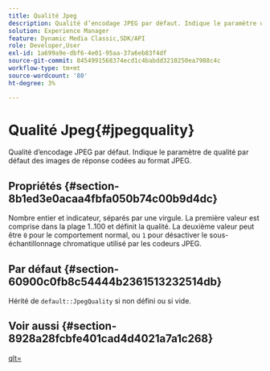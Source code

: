 ```yaml
---
title: Qualité Jpeg
description: Qualité d’encodage JPEG par défaut. Indique le paramètre de qualité par défaut des images de réponse codées au format JPEG.
solution: Experience Manager
feature: Dynamic Media Classic,SDK/API
role: Developer,User
exl-id: 1a699a9e-dbf6-4e01-95aa-37a6eb83f4df
source-git-commit: 8454991568374ecd1c4babdd3210250ea7988c4c
workflow-type: tm+mt
source-wordcount: '80'
ht-degree: 3%

---
```


# Qualité Jpeg{#jpegquality}

Qualité d’encodage JPEG par défaut. Indique le paramètre de qualité par défaut des images de réponse codées au format JPEG.

## Propriétés {#section-8b1ed3e0acaa4fbfa050b74c00b9d4dc}

Nombre entier et indicateur, séparés par une virgule. La première valeur est comprise dans la plage 1..100 et définit la qualité. La deuxième valeur peut être `0` pour le comportement normal, ou `1` pour désactiver le sous-échantillonnage chromatique utilisé par les codeurs JPEG.

## Par défaut {#section-60900c0fb8c54444b2361513232514db}

Hérité de `default::JpegQuality` si non défini ou si vide.

## Voir aussi {#section-8928a28fcbfe401cad4d4021a7a1c268}

[qlt=](../../../../../ir-api/http-protocol/image-rendering-api-ref/c-ir-http-protocol-ref/c-ir-http-protocol-command-reference/r-ir-qlt.md#reference-27b91c226eb241d0a14a29af3b3afdbd)
